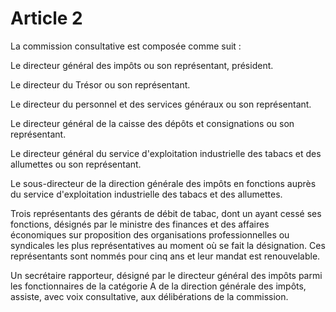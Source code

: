 # Article 2

La commission consultative est composée comme suit :

Le directeur général des impôts ou son représentant, président.

Le directeur du Trésor ou son représentant.

Le directeur du personnel et des services généraux ou son représentant.

Le directeur général de la caisse des dépôts et consignations ou son représentant.

Le directeur général du service d'exploitation industrielle des tabacs et des allumettes ou son représentant.

Le sous-directeur de la direction générale des impôts en fonctions auprès du service d'exploitation industrielle des tabacs et des allumettes.

Trois représentants des gérants de débit de tabac, dont un ayant cessé ses fonctions, désignés par le ministre des finances et des affaires économiques sur proposition des organisations professionnelles ou syndicales les plus représentatives au moment où se fait la désignation. Ces représentants sont nommés pour cinq ans et leur mandat est renouvelable.

Un secrétaire rapporteur, désigné par le directeur général des impôts parmi les fonctionnaires de la catégorie A de la direction générale des impôts, assiste, avec voix consultative, aux délibérations de la commission.
